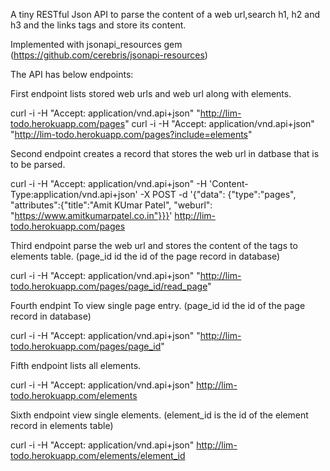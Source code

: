 A tiny RESTful Json API to parse the content of a web url,search h1, h2 and h3 and the links tags and store its content.

Implemented with jsonapi_resources gem (https://github.com/cerebris/jsonapi-resources)

The API has below endpoints:

First endpoint lists stored web urls and web url along with elements.

curl -i -H "Accept: application/vnd.api+json" "http://lim-todo.herokuapp.com/pages"
curl -i -H "Accept: application/vnd.api+json" "http://lim-todo.herokuapp.com/pages?include=elements"

Second endpoint creates a record that stores the web url in datbase that is to be parsed.

curl -i -H "Accept: application/vnd.api+json" -H 'Content-Type:application/vnd.api+json' -X POST -d '{"data": {"type":"pages", "attributes":{"title":"Amit KUmar Patel", "weburl": "https://www.amitkumarpatel.co.in"}}}' http://lim-todo.herokuapp.com/pages 

Third endpoint parse the web url and stores the content of the tags to elements table. (page_id id the id of the page record in database)

curl -i -H "Accept: application/vnd.api+json" "http://lim-todo.herokuapp.com/pages/page_id/read_page"

Fourth endpint To view single page entry. (page_id id the id of the page record in database)

curl -i -H "Accept: application/vnd.api+json" "http://lim-todo.herokuapp.com/pages/page_id"

Fifth endpoint lists all elements. 

curl -i -H "Accept: application/vnd.api+json"  http://lim-todo.herokuapp.com/elements

Sixth endpoint view single elements. (element_id is the id of the element record in elements table)

curl -i -H "Accept: application/vnd.api+json"  http://lim-todo.herokuapp.com/elements/element_id
